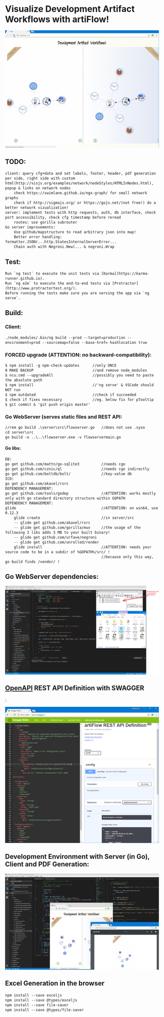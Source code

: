 # Visualize Development Artifact Workflows with artiFlow!

![flow](https://raw.githubusercontent.com/privet56/artiFlow/master/flow.gif)

## TODO:
    client: query cfg+data and set labels, footer, header, pdf generation per side, right side with custom html(http://visjs.org/examples/network/nodeStyles/HTMLInNodes.html), popup & links on network nodes
        check https://swimlane.github.io/ngx-graph/ for small network graphs
        check if http://sigmajs.org/ or https://gojs.net/(not free!) do a better network vizualization!
    server: implement tests with http requests, auth, db interface, check port accessibility, check cfg timestamp before reread
        routes: use gorilla subrouter
    Go server improvements:
        Use github/mapstructure to read arbitrary json into map!
        Better error handling: formatter.JSON(...http.StatesInternalServerError...
        Chain auth with Negroni.New(... & negroni.Wrap

## Test:
    Run `ng test` to execute the unit tests via [Karma](https://karma-runner.github.io).
    Run `ng e2e` to execute the end-to-end tests via [Protractor](http://www.protractortest.org/).
    Before running the tests make sure you are serving the app via `ng serve`.

## Build:
### Client:
    ./node_modules/.bin/ng build --prod --target=production --environment=prod --sourcemap=false --base-href= hashlocation true

### FORCED upgrade (ATTENTION: no backward-compatibility):
	$ npm install -g npm-check-updates		//only ONCE
	0 MAKE BACKUP 							//and remove node_modules
	$ ncu.cmd --upgradeAll					//possibly you need to paste the absolute path
	$ npm install							//'ng serve' & VSCode should NOT run
	$ npm outdated							//check if succeeded
	$ check if fixes necessary				//eg. below fix for pTooltip
	$ git commit & 'git push origin master'

### Go WebServer (serves static files and REST API:
    //rem go build .\server\src\flowserver.go   //does not use .syso
    cd server\src
    go build -o ..\..\flowserver.exe -v flowservermain.go

#### Go libs:
    DB:
    go get github.com/mattn/go-sqlite3          //needs cgo
    go get github.com/cznic/ql                  //needs cgo indirectly
    go get github.com/boltdb/bolt/              //key-value db
    ICO:
    go get github.com/akavel/rsrc
    DEPENDENCY MANAGEMENT:
    go get github.com/tools/godep               //ATTENTION: works mostly only with go standard directory structure within GOPATH
    DEPENDENCY MANAGEMENT:
    glide                                       //ATTENTION: on win64, use 0.12.3
        glide create                            //in server/src
        -- glide get github.com/akavel/rsrc
        -- glide get github.com/gorilla/mux     //the usage of the following 3 libs adds 3 MB to your built binary!
        -- glide get github.com/urfave/negroni
        -- glide get github.com/unrolled/render
        glide install                           //ATTENTION: needs your source code to be in a subdir of %GOPATH%/src/ !
                                                //because only this way, go build finds /vendor/ !

## Go WebServer dependencies:

![flow.go.webserver.dependencies.png](https://raw.githubusercontent.com/privet56/artiFlow/master/flow.go.webserver.dependencies.png)

## [OpenAPI](https://www.openapis.org/) REST API Definition with SWAGGER
:

![swagger](https://raw.githubusercontent.com/privet56/artiFlow/master/swagger/swagger.ui.1.png)

## Development Environment with Server (in Go), Client and PDF Generation:

![flow2pdf.png](https://raw.githubusercontent.com/privet56/artiFlow/master/flow2pdf.png)

## Excel Generation in the browser
    npm install --save exceljs
    npm install --save @types/exceljs
    npm install --save file-saver
    npm install --save @types/file-saver

